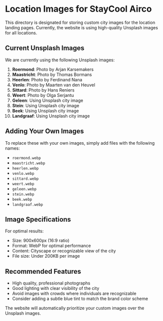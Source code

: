 # Location Images for StayCool Airco

This directory is designated for storing custom city images for the location landing pages. Currently, the website is using high-quality Unsplash images for all locations.

## Current Unsplash Images

We are currently using the following Unsplash images:

1. **Roermond**: Photo by Arjan Karsemakers
2. **Maastricht**: Photo by Thomas Bormans
3. **Heerlen**: Photo by Ferdinand Nana
4. **Venlo**: Photo by Maarten van den Heuvel
5. **Sittard**: Photo by Hans Reniers
6. **Weert**: Photo by Olga Serjantu
7. **Geleen**: Using Unsplash city image
8. **Stein**: Using Unsplash city image
9. **Beek**: Using Unsplash city image
10. **Landgraaf**: Using Unsplash city image

## Adding Your Own Images

To replace these with your own images, simply add files with the following names:

- `roermond.webp`
- `maastricht.webp`
- `heerlen.webp`
- `venlo.webp`
- `sittard.webp`
- `weert.webp`
- `geleen.webp`
- `stein.webp`
- `beek.webp`
- `landgraaf.webp`

## Image Specifications

For optimal results:
- Size: 900x600px (16:9 ratio)
- Format: WebP for optimal performance
- Content: Cityscape or recognizable view of the city
- File size: Under 200KB per image

## Recommended Features

- High quality, professional photographs
- Good lighting with clear visibility of the city
- Avoid images with crowds where individuals are recognizable
- Consider adding a subtle blue tint to match the brand color scheme

The website will automatically prioritize your custom images over the Unsplash images.
